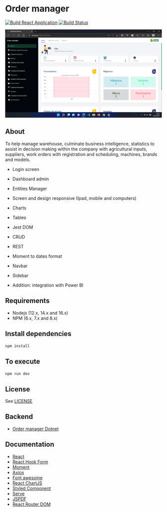 # Order manager

[![Build React Application](https://github.com/leandrocunha526/ordermanager/actions/workflows/continuous-integration.yml/badge.svg)](https://github.com/leandrocunha526/ordermanager/actions/workflows/continuous-integration.yml)
[![Build Status](https://dev.azure.com/leandrocunha520/ordermanager/_apis/build/status/leandrocunha526.ordermanager?branchName=main)](https://dev.azure.com/leandrocunha520/ordermanager/_build/latest?definitionId=11&branchName=main)

![screenshot](.github/images/screenshot.png)

## About

To help manage warehouse, culminate business intelligence, statistics to assist in decision making within the company with agricultural inputs, suppliers, work orders with registration and scheduling, machines, brands and models.

- Login screen

- Dashboard admin

- Entities Manager

- Screen and design responsive (Ipad, mobile and computers)

- Charts

- Tables

- Jest DOM

- CRUD

- REST

- Moment to dates format

- Navbar

- Sidebar

- Addition: integration with Power BI

## Requirements

- Nodejs (12.x, 14.x and 16.x)
- NPM (6.x, 7.x and 8.x)

## Install dependencies

`npm install`

## To execute

`npm run dev`

## License

See [LICENSE](LICENSE.md)

## Backend

- [Order manager Dotnet](https://github.com/leandrocunha526/ordermanager-dotnet)

## Documentation

- [React](https://pt-br.reactjs.org/)
- [React Hook Form](https://react-hook-form.com/)
- [Moment](https://momentjs.com/)
- [Axios](https://axios-http.com/docs/intro)
- [Font awesome](https://fontawesome.com/)
- [React ChartJS](https://github.com/reactchartjs/react-chartjs-2)
- [Styled Component](https://styled-components.com/)
- [Serve](https://github.com/vercel/serve)
- [JSPDF](https://github.com/parallax/jsPDF)
- [React Router DOM](https://github.com/ReactTraining/react-router)
